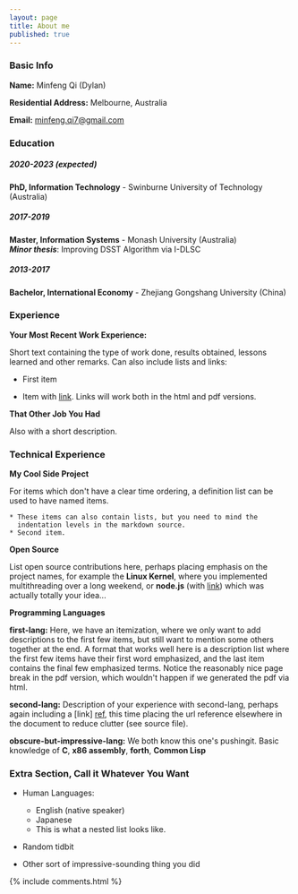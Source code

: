 ```yaml
---
layout: page
title: About me
published: true
---
```


<h3>Basic Info</h3>

**Name:** Minfeng Qi (Dylan)										

**Residential Address:** Melbourne, Australia                       

**Email:** minfeng.qi7@gmail.com                         

<h3>Education</h3>

##### 2020-2023 (expected)

**PhD, Information Technology** - Swinburne University of Technology (Australia)

##### 2017-2019

**Master, Information Systems** - Monash University (Australia) </br>
***Minor thesis***: Improving DSST Algorithm via I-DLSC

##### 2013-2017

**Bachelor, International Economy** - Zhejiang Gongshang University (China)

<h3>Experience</h3>

**Your Most Recent Work Experience:**

Short text containing the type of work done, results obtained,
lessons learned and other remarks. Can also include lists and
links:

* First item

* Item with [link](http://www.example.com). Links will work both in the html and pdf versions.

**That Other Job You Had**

Also with a short description.

<h3>Technical Experience</h3>

**My Cool Side Project**

For items which don't have a clear time ordering, a definition list can be used to have named items.

    * These items can also contain lists, but you need to mind the
      indentation levels in the markdown source.
    * Second item.

**Open Source**

List open source contributions here, perhaps placing emphasis on the project names, for example the **Linux Kernel**, where you  implemented multithreading over a long weekend, or **node.js** (with [link](http://nodejs.org)) which was actually totally your idea...

**Programming Languages**

**first-lang:** Here, we have an itemization, where we only want to add descriptions to the first few items, but still want to mention some others together at the end. A format that works well here is a description list where the first few items have their first word emphasized, and the last item contains the final few emphasized terms. Notice the reasonably nice page break in the pdf version, which wouldn't happen if we generated the pdf via html.

**second-lang:** Description of your experience with second-lang, perhaps again including a [link] [ref], this time placing the url reference elsewhere in the document to reduce clutter (see source file). 

**obscure-but-impressive-lang:** We both know this one's pushingit. Basic knowledge of **C**, **x86 assembly**, **forth**, **Common Lisp**

[ref]: https://github.com/githubuser/superlongprojectname

<h3>Extra Section, Call it Whatever You Want</h3>

* Human Languages:

     * English (native speaker)
     * Japanese
     * This is what a nested list looks like.

* Random tidbit

* Other sort of impressive-sounding thing you did




{% include comments.html %}
